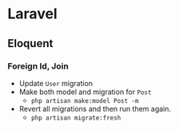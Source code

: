 # Laravel
## Eloquent
### Foreign Id, Join
- Update `User` migration
- Make both model and migration for `Post`
    - `php artisan make:model Post -m`
- Revert all migrations and then run them again.
    - `php artisan migrate:fresh`